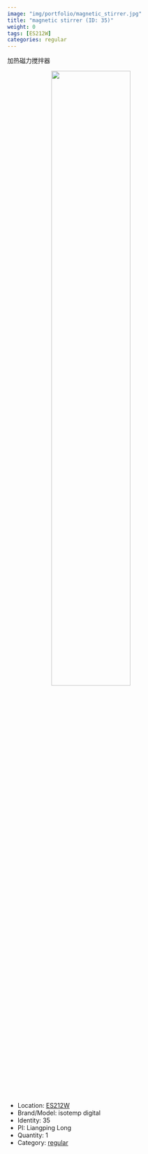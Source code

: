 ```yaml
---
image: "img/portfolio/magnetic_stirrer.jpg"
title: "magnetic stirrer (ID: 35)"
weight: 0
tags: [ES212W]
categories: regular
---
```


加热磁力搅拌器

<!--more-->

<img src="../../img/portfolio/magnetic_stirrer.jpg" width="60%" style="display: block; margin: auto;">

- Location: [ES212W](../../tags/es212w)
- Brand/Model: isotemp digital
- Identity: 35
- PI: Liangping Long
- Quantity: 1
- Category: [regular](../../categories/regular)






